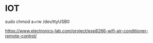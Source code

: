 # IOT

sudo chmod a+rw /dev/ttyUSB0


https://www.electronics-lab.com/project/esp8266-wifi-air-conditioner-remote-control/
